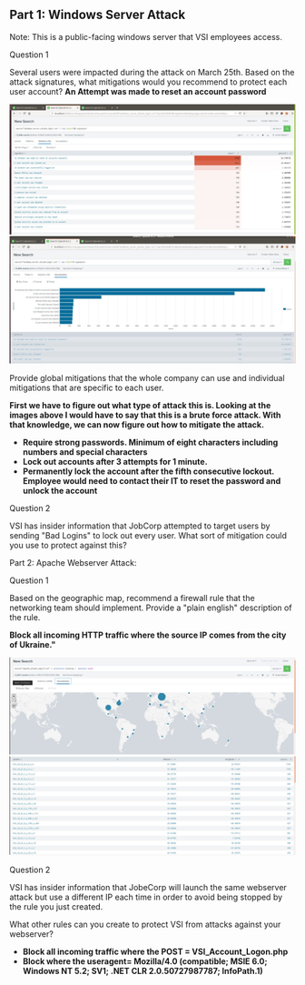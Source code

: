 ## Part 1: Windows Server Attack
Note: This is a public-facing windows server that VSI employees access.

Question 1

Several users were impacted during the attack on March 25th.
Based on the attack signatures, what mitigations would you recommend to protect each user account? 
**An Attempt was made to reset an account password**

![signitureheat](https://github.com/shansen18/BootCamp/blob/f7139148dd0857030390cce43825491283258222/Week19/Images/signatureheat.JPG)
![signiturebar](https://github.com/shansen18/BootCamp/blob/f7139148dd0857030390cce43825491283258222/Week19/Images/top%20signature%20bar.JPG)


Provide global mitigations that the whole company can use and individual mitigations that are specific to each user.

**First we have to figure out what type of attack this is. Looking at the images above I would have to say that this is a brute force attack. With that knowledge, we can now figure out how to mitigate the attack.**
- **Require strong passwords. Minimum of eight characters including numbers and special characters**
- **Lock out accounts after 3 attempts for 1 minute.**
- **Permanently lock the account after the fifth consecutive lockout. Employee would need to contact their IT to reset the password and unlock the account**

Question 2

VSI has insider information that JobCorp attempted to target users by sending "Bad Logins" to lock out every user.
What sort of mitigation could you use to protect against this?


Part 2: Apache Webserver Attack:

Question 1

Based on the geographic map, recommend a firewall rule that the networking team should implement.
Provide a "plain english" description of the rule.

**Block all incoming HTTP traffic where the source IP comes from the city of Ukraine."**


![geoip1](https://github.com/shansen18/BootCamp/blob/dc3d5fc139ddcbeb7954583a915c5e27f0e6c989/Week19/Images/Apachegeoip.JPG)
![geoip2](https://github.com/shansen18/BootCamp/blob/dc3d5fc139ddcbeb7954583a915c5e27f0e6c989/Week19/Images/apachegeoip2.JPG)

Question 2


VSI has insider information that JobeCorp will launch the same webserver attack but use a different IP each time in order to avoid being stopped by the rule you just created.


What other rules can you create to protect VSI from attacks against your webserver?

- **Block all incoming traffic where the POST = VSI_Account_Logon.php**
- **Block where the useragent= Mozilla/4.0 (compatible; MSIE 6.0; Windows NT 5.2; SV1; .NET CLR 2.0.50727987787; InfoPath.1)**